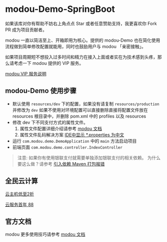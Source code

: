 # modou-Demo-SpringBoot

如果该库对你有帮助不妨右上角点点 Star 或者任意赞助支持，我更喜欢你 Fork PR 成为项目贡献者。


modou 一直以简洁至上、开箱即用为核心。提供的 modou-Demo 也在简化使用流程做到简单修改配置就能用，同时也鼓励用户与 modou 「亲密接触」。

如果项目周期短不想投入过多时间和精力在接入上面或者实在为技术感到头疼，那么请考虑一下 modou 提供的 VIP 服务。

[modou VIP 服务说明](https://javen205.gitee.io/modou/guide/donate)


## modou-Demo 使用步骤

- 默认使用 `resources/dev` 下的配置，如果没有请复制 `resources/production` 并修改为 `dev`
  如果不使用对环境配置可以直接删除直接将配置文件放在 resources 根目录中，并删除 pom.xml 中的 profiles 以及 resources
- 修改 dev 下不同支付方式的属性文件。
  1. 属性文件配置详细介绍请参考 [modou 文档](https://javen205.gitee.io/modou/guide/config/alipay_config.html)
  2. 属性文件乱码解决方案 [IDE中显示 *.properties 为中文](https://javen.blog.csdn.net/article/details/77487645)
- 运行 `com.modou.demo.DemoApplication` 中的 `main` 方法启动项目
- 前端页面 `com.modou.demo.controller.IndexController`

>注意: 如果你有使用银联支付就需要单独添加银联支付的相关依赖。 
>为什么要这么做？请参考 [引入依赖 Maven 打包报错](https://gitee.com/javen205/modou/issues/I12WOD)


## 全民云计算

[云主机低至2折](https://promotion.aliyun.com/ntms/yunparter/invite.html?userCode=b1hkzv2x)

[云服务首年 88](https://cloud.tencent.com/act/cps/redirect?redirect=1048&cps_key=a21676d22e4b11a883893d54e158c1d3&from=console)


## 官方文档

modou 更多使用技巧请参考 [modou 文档](https://javen205.gitee.io/modou)
